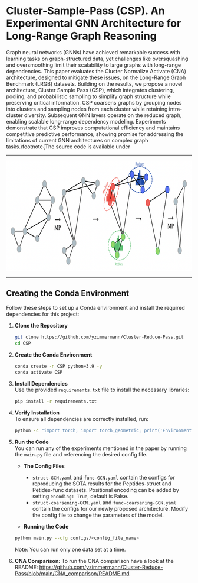 # Cluster-Sample-Pass (CSP). An Experimental GNN Architecture for Long-Range Graph Reasoning

Graph neural networks (GNNs) have achieved remarkable success with learning tasks on graph-structured data, yet challenges like oversquashing and oversmoothing limit their scalability to large graphs with long-range dependencies. This paper evaluates the Cluster Normalize Activate (CNA) architecture, designed to mitigate these issues, on the Long-Range Graph Benchmark (LRGB) datasets. Building on the results, we propose a novel architecture, Cluster Sample Pass (CSP), which integrates clustering, pooling, and probabilistic sampling to simplify graph structure while preserving critical information. CSP coarsens graphs by grouping nodes into clusters and sampling nodes from each cluster while retaining intra-cluster diversity. Subsequent GNN layers operate on the reduced graph, enabling scalable long-range dependency modeling. Experiments demonstrate that CSP improves computational efficiency and maintains competitive predictive performance, showing promise for addressing the limitations of current GNN architectures on complex graph tasks.\footnote{The source code is available under 

---

<img src="figures/CSP_arc.png" alt="CSP Architecture" width="950" height="300">

---

## Creating the Conda Environment

Follow these steps to set up a Conda environment and install the required dependencies for this project:  

1. **Clone the Repository**  
   ```bash
   git clone https://github.com/yzimmermann/Cluster-Reduce-Pass.git
   cd CSP
   ```

2. **Create the Conda Environment**  
   ```bash
   conda create -n CSP python=3.9 -y
   conda activate CSP
   ```

3. **Install Dependencies**  
   Use the provided `requirements.txt` file to install the necessary libraries:  
   ```bash
   pip install -r requirements.txt
   ```

4. **Verify Installation**  
   To ensure all dependencies are correctly installed, run:  
   ```bash
   python -c "import torch; import torch_geometric; print('Environment setup successful!')"
   ```

5. **Run the Code**  
   You can run any of the experiments mentioned in the paper by running the `main.py` file and referencing the desired config file. 
   - **The Config Files**
      - `struct-GCN.yaml` and `func-GCN.yaml` contain the configs for reproducing the SOTA results for the Peptides-struct and Petides-func datasets. Positional encoding can be added by setting `encoding: True`, default is False.
      - `struct-coarsening-GCN.yaml` and `func-coarsening-GCN.yaml` contain the configs for our newly proposed architecture.
      Modify the config file to change the parameters of the model. 

   - **Running the Code**
   ```bash
   python main.py --cfg configs/<config_file_name>
   ```
   
   Note: You can run only one data set at a time.

6. **CNA Comparison:**
   To run the CNA comparison have a look at the README: https://github.com/yzimmermann/Cluster-Reduce-Pass/blob/main/CNA_comparison/README.md
